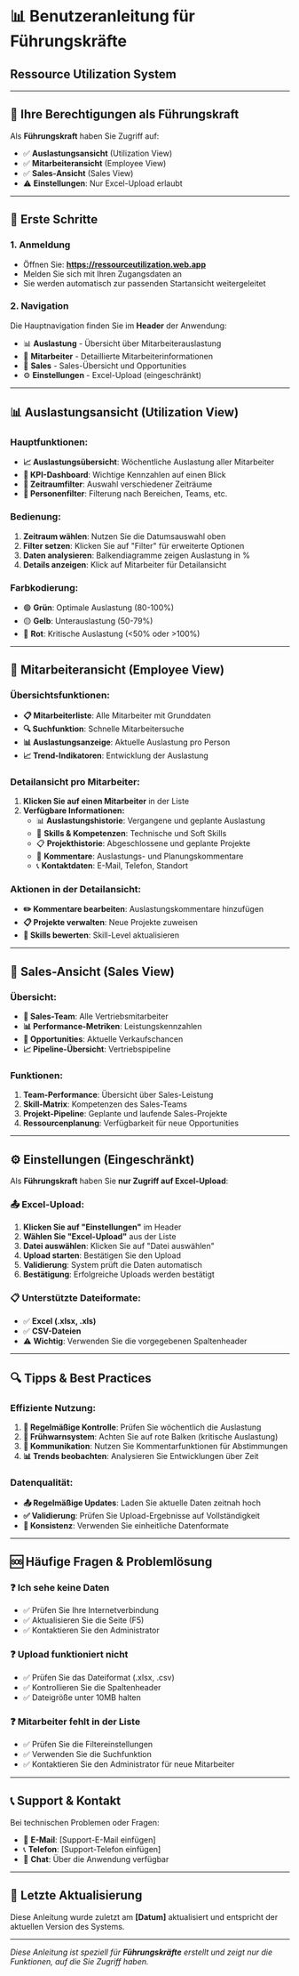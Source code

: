 # 📊 Benutzeranleitung für Führungskräfte
## Ressource Utilization System

---

## 🎯 **Ihre Berechtigungen als Führungskraft**

Als **Führungskraft** haben Sie Zugriff auf:
- ✅ **Auslastungsansicht** (Utilization View)
- ✅ **Mitarbeiteransicht** (Employee View) 
- ✅ **Sales-Ansicht** (Sales View)
- ⚠️ **Einstellungen**: Nur Excel-Upload erlaubt

---

## 🚀 **Erste Schritte**

### **1. Anmeldung**
- Öffnen Sie: **https://ressourceutilization.web.app**
- Melden Sie sich mit Ihren Zugangsdaten an
- Sie werden automatisch zur passenden Startansicht weitergeleitet

### **2. Navigation**
Die Hauptnavigation finden Sie im **Header** der Anwendung:
- 📊 **Auslastung** - Übersicht über Mitarbeiterauslastung
- 👥 **Mitarbeiter** - Detaillierte Mitarbeiterinformationen  
- 💼 **Sales** - Sales-Übersicht und Opportunities
- ⚙️ **Einstellungen** - Excel-Upload (eingeschränkt)

---

## 📊 **Auslastungsansicht (Utilization View)**

### **Hauptfunktionen:**
- **📈 Auslastungsübersicht**: Wöchentliche Auslastung aller Mitarbeiter
- **🎯 KPI-Dashboard**: Wichtige Kennzahlen auf einen Blick
- **📅 Zeitraumfilter**: Auswahl verschiedener Zeiträume
- **👤 Personenfilter**: Filterung nach Bereichen, Teams, etc.

### **Bedienung:**
1. **Zeitraum wählen**: Nutzen Sie die Datumsauswahl oben
2. **Filter setzen**: Klicken Sie auf "Filter" für erweiterte Optionen
3. **Daten analysieren**: Balkendiagramme zeigen Auslastung in %
4. **Details anzeigen**: Klick auf Mitarbeiter für Detailansicht

### **Farbkodierung:**
- 🟢 **Grün**: Optimale Auslastung (80-100%)
- 🟡 **Gelb**: Unterauslastung (50-79%)
- 🔴 **Rot**: Kritische Auslastung (<50% oder >100%)

---

## 👥 **Mitarbeiteransicht (Employee View)**

### **Übersichtsfunktionen:**
- **📋 Mitarbeiterliste**: Alle Mitarbeiter mit Grunddaten
- **🔍 Suchfunktion**: Schnelle Mitarbeitersuche
- **📊 Auslastungsanzeige**: Aktuelle Auslastung pro Person
- **📈 Trend-Indikatoren**: Entwicklung der Auslastung

### **Detailansicht pro Mitarbeiter:**
1. **Klicken Sie auf einen Mitarbeiter** in der Liste
2. **Verfügbare Informationen:**
   - 📊 **Auslastungshistorie**: Vergangene und geplante Auslastung
   - 🎯 **Skills & Kompetenzen**: Technische und Soft Skills
   - 📋 **Projekthistorie**: Abgeschlossene und geplante Projekte
   - 💬 **Kommentare**: Auslastungs- und Planungskommentare
   - 📞 **Kontaktdaten**: E-Mail, Telefon, Standort

### **Aktionen in der Detailansicht:**
- **✏️ Kommentare bearbeiten**: Auslastungskommentare hinzufügen
- **📋 Projekte verwalten**: Neue Projekte zuweisen
- **🎯 Skills bewerten**: Skill-Level aktualisieren

---

## 💼 **Sales-Ansicht (Sales View)**

### **Übersicht:**
- **👥 Sales-Team**: Alle Vertriebsmitarbeiter
- **📊 Performance-Metriken**: Leistungskennzahlen
- **🎯 Opportunities**: Aktuelle Verkaufschancen
- **📈 Pipeline-Übersicht**: Vertriebspipeline

### **Funktionen:**
1. **Team-Performance**: Übersicht über Sales-Leistung
2. **Skill-Matrix**: Kompetenzen des Sales-Teams
3. **Projekt-Pipeline**: Geplante und laufende Sales-Projekte
4. **Ressourcenplanung**: Verfügbarkeit für neue Opportunities

---

## ⚙️ **Einstellungen (Eingeschränkt)**

Als **Führungskraft** haben Sie **nur Zugriff auf Excel-Upload**:

### **📤 Excel-Upload:**
1. **Klicken Sie auf "Einstellungen"** im Header
2. **Wählen Sie "Excel-Upload"** aus der Liste
3. **Datei auswählen**: Klicken Sie auf "Datei auswählen"
4. **Upload starten**: Bestätigen Sie den Upload
5. **Validierung**: System prüft die Daten automatisch
6. **Bestätigung**: Erfolgreiche Uploads werden bestätigt

### **📋 Unterstützte Dateiformate:**
- ✅ **Excel (.xlsx, .xls)**
- ✅ **CSV-Dateien**
- ⚠️ **Wichtig**: Verwenden Sie die vorgegebenen Spaltenheader

---

## 🔍 **Tipps & Best Practices**

### **Effiziente Nutzung:**
1. **📅 Regelmäßige Kontrolle**: Prüfen Sie wöchentlich die Auslastung
2. **🎯 Frühwarnsystem**: Achten Sie auf rote Balken (kritische Auslastung)
3. **💬 Kommunikation**: Nutzen Sie Kommentarfunktionen für Abstimmungen
4. **📊 Trends beobachten**: Analysieren Sie Entwicklungen über Zeit

### **Datenqualität:**
- **📤 Regelmäßige Updates**: Laden Sie aktuelle Daten zeitnah hoch
- **✅ Validierung**: Prüfen Sie Upload-Ergebnisse auf Vollständigkeit
- **🔄 Konsistenz**: Verwenden Sie einheitliche Datenformate

---

## 🆘 **Häufige Fragen & Problemlösung**

### **❓ Ich sehe keine Daten**
- ✅ Prüfen Sie Ihre Internetverbindung
- ✅ Aktualisieren Sie die Seite (F5)
- ✅ Kontaktieren Sie den Administrator

### **❓ Upload funktioniert nicht**
- ✅ Prüfen Sie das Dateiformat (.xlsx, .csv)
- ✅ Kontrollieren Sie die Spaltenheader
- ✅ Dateigröße unter 10MB halten

### **❓ Mitarbeiter fehlt in der Liste**
- ✅ Prüfen Sie die Filtereinstellungen
- ✅ Verwenden Sie die Suchfunktion
- ✅ Kontaktieren Sie den Administrator für neue Mitarbeiter

---

## 📞 **Support & Kontakt**

Bei technischen Problemen oder Fragen:
- 📧 **E-Mail**: [Support-E-Mail einfügen]
- 📞 **Telefon**: [Support-Telefon einfügen]
- 💬 **Chat**: Über die Anwendung verfügbar

---

## 🔄 **Letzte Aktualisierung**
Diese Anleitung wurde zuletzt am **[Datum]** aktualisiert und entspricht der aktuellen Version des Systems.

---

*Diese Anleitung ist speziell für **Führungskräfte** erstellt und zeigt nur die Funktionen, auf die Sie Zugriff haben.*



